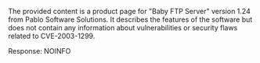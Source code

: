 The provided content is a product page for "Baby FTP Server" version 1.24 from Pablo Software Solutions. It describes the features of the software but does not contain any information about vulnerabilities or security flaws related to CVE-2003-1299.

Response: NOINFO